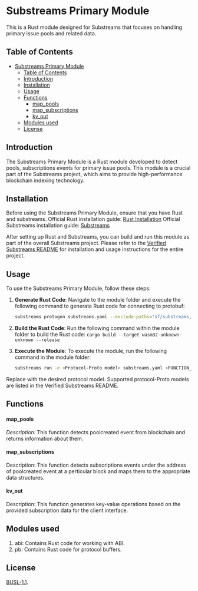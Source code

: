 # Substreams Primary Module

This is a Rust module designed for Substreams that focuses on handling primary issue pools and related data.

## Table of Contents

- [Substreams Primary Module](#substreams-primary-module)
  - [Table of Contents](#table-of-contents)
  - [Introduction](#introduction)
  - [Installation](#installation)
  - [Usage](#usage)
  - [Functions](#functions)
      - [map\_pools](#map_pools)
      - [map\_subscriptions](#map_subscriptions)
      - [kv\_out](#kv_out)
  - [Modules used](#modules-used)
  - [License](#license)

## Introduction

The Substreams Primary Module is a Rust module developed to detect pools, subscriptions events for primary issue pools. This module is a crucial part of the Substreams project, which aims to provide high-performance blockchain indexing technology.

## Installation

Before using the Substreams Primary Module, ensure that you have Rust and substreams.
Official Rust installation guide: [Rust Installation](https://www.rust-lang.org/tools/install)
Official Substreams installation guide: [Substreams](https://substreams.streamingfast.io/getting-started/installing-the-cli)

After setting up Rust and Substreams, you can build and run this module as part of the overall Substreams project. Please refer to the [Verified Substreams README](../README.md) for installation and usage instructions for the entire project.

## Usage

To use the Substreams Primary Module, follow these steps:

1. **Generate Rust Code**: Navigate to the module folder and execute the following command to generate Rust code for connecting to protobuf:
   ```bash
   substreams protogen substreams.yaml --exclude-paths="sf/substreams,google"

2. **Build the Rust Code**: Run the following command within the module folder to build the Rust code:
   ```cargo build --target wasm32-unknown-unknown --release```

3. **Execute the Module**: To execute the module, run the following command in the module folder:
   ```bash
   substreams run -e <Protocol-Proto model> substreams.yaml <FUNCTION_NAME> --start-block 9561663 --stop-block +20
   
Replace <Protocol-Proto model> with the desired protocol model. Supported protocol-Proto models are listed in the Verified Substreams README.

## Functions

#### map_pools
*Description:* This function detects poolcreated event from blockchain and returns information about them.

#### map_subscriptions
Description: This function detects subscriptions events under the address of poolcreated event at a perticular block and maps them to the appropriate data structures.

#### kv_out
Description: This function generates key-value operations based on the provided subscription data for the client interface.

## Modules used
1. abi: Contains Rust code for working with ABI.
2. pb: Contains Rust code for protocol buffers.


## License
[BUSL-1.1](https://github.com/verified-network/verified-substreams/blob/master/LICENSE).